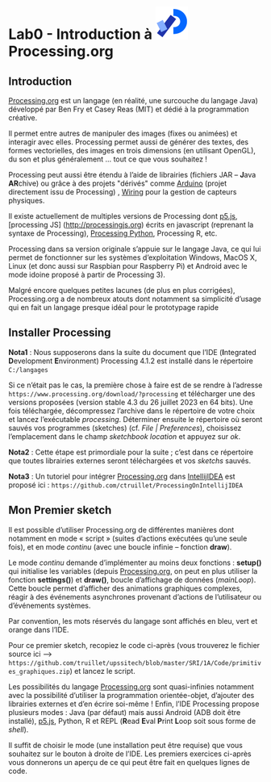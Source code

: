 # Lab0 - Introduction à <img src="https://github.com/truillet/upssitech/blob/master/SRI/1A/Code/Processing_2021_logo.png" width=64> Processing.org
## Introduction
[Processing.org](https://processing.org) est un langage (en réalité, une surcouche du langage Java) développé par Ben Fry et Casey Reas (MIT) et dédié à la programmation créative.	

Il permet entre autres de manipuler des images (fixes ou animées) et interagir avec elles. Processing permet aussi de générer des textes, des formes vectorielles, des images en trois dimensions (en utilisant OpenGL), du son et plus généralement … tout ce que vous souhaitez !

Processing peut aussi être étendu à l’aide de librairies (fichiers JAR – **J**ava **AR**chive) ou grâce à des projets "dérivés" comme [Arduino](https://www.arduino.cc) (projet directement issu de Processing) , [Wiring](http://wiring.org.co) pour la gestion de capteurs physiques.

Il existe actuellement de multiples versions de Processing dont [p5.js](https://p5js.org), [processing JS] (http://processingjs.org) écrits en javascript (reprenant la syntaxe de Processing), [Processing Python](https://py.processing.org), Processing R, etc.

Processing dans sa version originale s’appuie sur le langage Java, ce qui lui permet de fonctionner sur les systèmes d’exploitation Windows, MacOS X, Linux (et donc aussi sur Raspbian pour Raspberry Pi) et Android avec le mode idoine proposé à partir de Processing 3).	

Malgré encore quelques petites lacunes (de plus en plus corrigées), Processing.org a de nombreux atouts dont notamment sa simplicité d’usage qui en fait un langage presque idéal pour le prototypage rapide 

## Installer Processing
**Nota1** : Nous supposerons dans la suite du document que l’IDE (**I**ntegrated **D**evelopment **E**nvironment) Processing 4.1.2 est installé dans le répertoire ```C:/langages```

Si ce n’était pas le cas, la première chose à faire est de se rendre à l’adresse ```https://www.processing.org/download/?processing``` et télécharger une des versions proposées (version stable 4.3 du 26 juillet 2023 en 64 bits).
Une fois téléchargée, décompressez l’archive dans le répertoire de votre choix et lancez l’exécutable *processing*.
Déterminer ensuite le répertoire où seront sauvés vos programmes (sketches)
(cf. *File | Preferences*), choisissez l’emplacement dans le champ *sketchbook location* et appuyez sur *ok*.

**Nota2** : Cette étape est primordiale pour la suite ; c’est dans ce répertoire que toutes librairies externes seront téléchargées et vos *sketchs* sauvés.

**Nota3** : Un tutoriel pour intégrer [Processing.org](https://processing.org) dans [IntellijIDEA](https://www.jetbrains.com/idea) est proposé ici :	 ```https://github.com/ctruillet/ProcessingOnIntellijIDEA```

## Mon Premier sketch
Il est possible d’utiliser Processing.org de différentes manières dont notamment en mode « script » (suites d’actions exécutées qu’une seule fois), et en mode *continu* (avec une boucle infinie – fonction **draw**).

Le mode *continu* demande d’implémenter au moins deux fonctions : **setup()** qui initialise les variables (depuis [Processing.org](https://processing.org), on peut en plus utiliser la fonction **settings()**) et **draw()**, boucle d’affichage de données (*mainLoop*).
Cette boucle permet d’afficher des animations graphiques complexes, réagir à des événements asynchrones provenant d’actions de l’utilisateur ou d’événements systèmes.

Par convention, les mots réservés du langage sont affichés en bleu, vert et orange dans l’IDE. 

Pour ce premier sketch, recopiez le code ci-après (vous trouverez le fichier source ici -->	 ```https://github.com/truillet/upssitech/blob/master/SRI/1A/Code/primitives_graphiques.zip```) et	 lancez le script.

Les possibilités du langage [Processing.org](https://processing.org) sont quasi-infinies notamment avec la possibilité d’utiliser la programmation orientée-objet, d’ajouter des librairies externes et d’en écrire soi-même ! 
Enfin, l’IDE Processing propose plusieurs modes : Java (par défaut) mais aussi Android (ADB doit être installé), [p5.js](https://p5js.org), Python, R et REPL (**R**ead **E**val **P**rint **L**oop soit sous forme de *shell*).

Il suffit de choisir le mode (une installation peut être requise) que vous souhaitez sur le bouton à droite de l’IDE.
Les premiers exercices ci-après vous donnerons un aperçu de ce qui peut être fait en quelques lignes de code.

